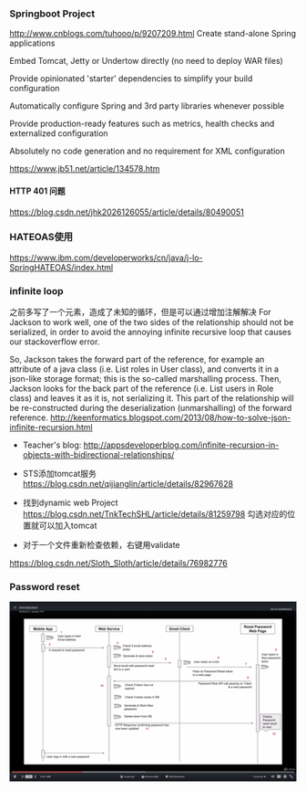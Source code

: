### Springboot Project
http://www.cnblogs.com/tuhooo/p/9207209.html
Create stand-alone Spring applications

Embed Tomcat, Jetty or Undertow directly (no need to deploy WAR files)

Provide opinionated 'starter' dependencies to simplify your build configuration

Automatically configure Spring and 3rd party libraries whenever possible

Provide production-ready features such as metrics, health checks and externalized configuration

Absolutely no code generation and no requirement for XML configuration

https://www.jb51.net/article/134578.htm

#### HTTP 401 问题
https://blog.csdn.net/jhk2026126055/article/details/80490051

### HATEOAS使用
https://www.ibm.com/developerworks/cn/java/j-lo-SpringHATEOAS/index.html

### infinite loop
之前多写了一个元素，造成了未知的循环，但是可以通过增加注解解决
For Jackson to work well, one of the two sides of the relationship should not be serialized, in order to avoid the annoying infinite recursive loop that causes our stackoverflow error.

So, Jackson takes the forward part of the reference, for example an attribute of a java class (i.e. List<Role> roles in User class), and converts it in a json-like storage format; this is the so-called marshalling process.
Then, Jackson looks for the back part of the reference (i.e. List<User> users in Role class) and leaves it as it is, not serializing it. This part of the relationship will be re-constructed during the deserialization (unmarshalling) of the forward reference.
http://keenformatics.blogspot.com/2013/08/how-to-solve-json-infinite-recursion.html

- Teacher's blog:
http://appsdeveloperblog.com/infinite-recursion-in-objects-with-bidirectional-relationships/

- STS添加tomcat服务
https://blog.csdn.net/qijianglin/article/details/82967628

- 找到dynamic web Project
https://blog.csdn.net/TnkTechSHL/article/details/81259798
勾选对应的位置就可以加入tomcat

- 对于一个文件重新检查依赖，右键用validate

https://blog.csdn.net/Sloth_Sloth/article/details/76982776

### Password reset
![alt text](picture/password_reset.png)
